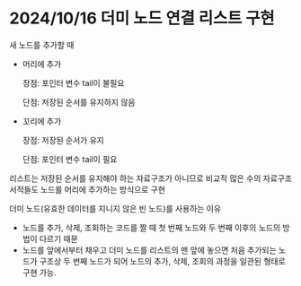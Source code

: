 # 2024/10/16 더미 노드 연결 리스트 구현

새 노드를 추가할 때 

- 머리에 추가
    
    장점: 포인터 변수 tail이 불필요
    
    단점: 저장된 순서를 유지하지 않음
    
- 꼬리에 추가
    
    장점: 저장된 순서가 유지
    
    단점: 포인터 변수 tail이 필요
    

리스트는 저장된 순서를 유지해야 하는 자료구조가 아니므로 비교적 많은 수의 자료구조 서적들도 노드를 머리에 추가하는 방식으로 구현

더미 노드(유효한 데이터를 지니지 않은 빈 노드)를 사용하는 이유

- 노드를 추가, 삭제, 조회하는 코드를 짤 때 첫 번째 노드와 두 번째 이후의 노드의 방법이 다르기 때문
- 노드를 앞에서부터 채우고 더미 노드를 리스트의 맨 앞에 놓으면 처음 추가되는 노드가 구조상 두 번째 노드가 되어 노드의 추가, 삭제, 조회의 과정을 일관된 형태로 구현 가능.